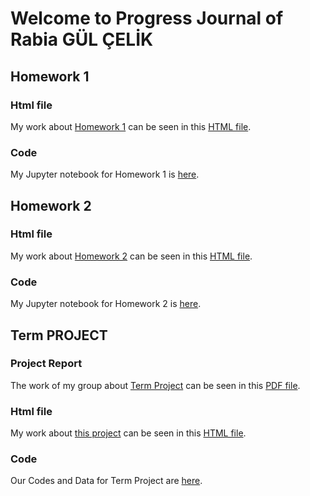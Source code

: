# Welcome to Progress Journal of Rabia GÜL ÇELİK

## Homework 1
### Html file
My work about [Homework 1](https://github.com/BU-IE-582/fall-23-rabiagul0311/tree/main/Homework1) can be seen in this [HTML file](Homework1/HW1_notebook_Rabia_gul_celik.html).
### Code
My Jupyter notebook for Homework 1 is [here](https://github.com/BU-IE-582/fall-23-rabiagul0311/blob/main/Homework1/HW1_code.ipynb). 

## Homework 2
### Html file
My work about [Homework 2](https://github.com/BU-IE-582/fall-23-rabiagul0311/tree/main/Homework2) can be seen in this [HTML file](Homework2/HW2_notebook_Rabia_gul_celik.html).
### Code
My Jupyter notebook for Homework 2 is [here](https://github.com/BU-IE-582/fall-23-rabiagul0311/blob/main/Homework2/HW2_code.ipynb). 

## Term PROJECT
### Project Report
The work of my group about [Term Project](https://github.com/BU-IE-582/fall-23-rabiagul0311/tree/main/Project) can be seen in this [PDF file](Project/Project%20Report.pdf).
### Html file
My work about [this project](https://github.com/BU-IE-582/fall-23-rabiagul0311/tree/main/Project) can be seen in this [HTML file](Project/main.html).
### Code
Our Codes and Data for Term Project are [here](https://github.com/BU-IE-582/fall-23-rabiagul0311/tree/main/Project). 


